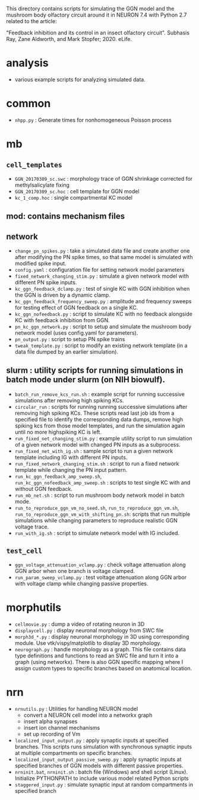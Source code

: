 This directory contains scripts for simulating the GGN model and the
mushroom body olfactory circuit around it in NEURON 7.4 with Python
2.7 related to the article:

"Feedback inhibition and its control in an insect olfactory circuit".
Subhasis Ray, Zane Aldworth, and Mark Stopfer; 2020. eLife.



# analysis

-   various example scripts for analyzing simulated data.



# common

-   `nhpp.py` : Generate times for nonhomogeneous Poisson process



# mb

## `cell_templates`
-   `GGN_20170309_sc.swc` : morphology trace of GGN shrinkage corrected for
	methylsalicylate fixing
-   `GGN_20170309_sc.hoc` : cell template for GGN model
-   `kc_1_comp.hoc` : single compartmental KC model



## mod: contains mechanism files

## network

-   `change_pn_spikes.py` : take a simulated data file and create
    another one after modifying the PN spike times, so that same model
    is simulated with modified spike input.
-   `config.yaml` : configuration file for setting network model
    parameters
-   `fixed_network_changing_stim.py` : simulate a given network model
    with different PN spike inputs.
-   `kc_ggn_feedback_dclamp.py` : test of single KC with GGN
    inhibition when the GGN is driven by a dynamic clamp.
-   `kc_ggn_feedback_frequency_sweep.py` : amplitude and frequency
    sweeps for testing effect of GGN feedback on a single KC.
-   `kc_ggn_nofeedback.py` : script to simulate KC with no feedback
    alongside KC with feedback inhibition from GGN.
-   `pn_kc_ggn_network.py` : script to setup and simulate the mushroom
    body network model (uses config.yaml for parameters).
-   `pn_output.py` : script to setup PN spike trains
-   `tweak_template.py` : script to modify an existing network
    template (in a data file dumped by an earlier simulation).



## slurm : utility scripts for running simulations in batch mode under slurm (on NIH biowulf).

-   `batch_run_remove_kcs_run.sh` : example script for running successive
    simulations after removing high spiking KCs.
-   `circular_run` : scripts for running running successive simulations
    after removing high spiking KCs. These scripts read last job ids
    from a specified file to identify the corresponding data dumps,
    remove high spiking kcs from those model templates, and run the
    simulation again until no more highspiking KC is left.
-   `run_fixed_net_changing_stim.py` : example utility script to run
    simulation of a given network model with changed PN inputs as a
    subprocess.
-   `run_fixed_net_with_ig.sh` : sample script to run a given network
    template including IG with different PN inputs.
-   `run_fixed_network_changing_stim.sh` : script to run a fixed network
    template while changing the PN input pattern.
-   `run_kc_ggn_feedback_amp_sweep.sh`,
    `run_kc_ggn_nofeedback_amp_sweep.sh` : scripts to test single KC with
    and without GGN feedback.
-   `run_mb_net.sh` : script to run mushroom body network model in batch mode.
-   `run_to_reproduce_ggn_vm_no_seed.sh`, `run_to_reproduce_ggn_vm.sh`,
    `run_to_reproduce_ggn_vm_with_shifting_pn.sh`: scripts that run
    multiple simulations while changing parameters to reproduce
    realistic GGN voltage trace.
-   `run_with_ig.sh` : script to simulate network model with IG
    included.



## `test_cell`

-   `ggn_voltage_attenuation_vclamp.py` : check voltage attenuation
    along GGN arbor when one branch is voltage clamped.
-   `run_param_sweep_vclamp.py` : test voltage attenuation along GGN
    arbor with voltage clamp while changing passive properties.



# morphutils

-   `cellmovie.py` : dump a video of rotating neuron in 3D
-   `displaycell.py` : display neuronal morphology from SWC file
-   `morph3d_*.py` : display neuronal morphology in 3D using
    corresponding module.  Use vtk/vispy/matplotlib to display 3D
    morphology.
-   `neurograph.py` : handle morphology as a graph.  This file contains
    data type definitions and functions to read an SWC file and turn
    it into a graph (using networkx).  There is also GGN specific
    mapping where I assign custom types to specific branches based on
    anatomical location.



# nrn

-   `nrnutils.py` : Utilities for handling NEURON model
    -   convert a NEURON cell model into a networkx graph
    -   insert alpha synapses
    -   insert ion channel mechanisms
    -   set up recording of Vm
-   `localized_input_output.py` : apply synaptic inputs at specified
    branches.  This scripts runs simulation with synchronous synaptic
    inputs at multiple compartments on specific branches.
-   `localized_input_output_passive_sweep.py` : apply synaptic inputs at
    specified branches of GGN models with different passive
    properties.
-   `nrninit.bat`, `nrninit.sh` : batch file (Windows) and shell script
    (Linux).  Initialize PYTHONPATH to include various model related
    Python scripts
-   `staggered_input.py` : simulate synaptic input at random
    compartments in specified branch
